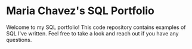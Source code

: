 # Maria Chavez's SQL Portfolio

Welcome to my SQL portfolio! This code repository contains examples of SQL I've written. Feel free to take a look and reach out if you have any questions.
